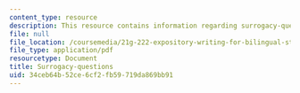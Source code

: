 ```yaml
---
content_type: resource
description: This resource contains information regarding surrogacy-questions.
file: null
file_location: /coursemedia/21g-222-expository-writing-for-bilingual-students-fall-2002/34ceb64b52ce6cf2fb59719da869bb91_MIT21G_222F02_Surrogacy.pdf
file_type: application/pdf
resourcetype: Document
title: Surrogacy-questions
uid: 34ceb64b-52ce-6cf2-fb59-719da869bb91
---
```

